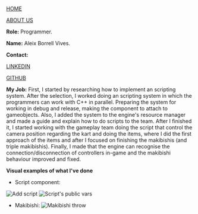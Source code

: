 [HOME](index.md)

[ABOUT US](about_us.md)

**Role:** Programmer.

**Name:** Aleix Borrell Vives.

**Contact:**

[LINKEDIN](https://www.linkedin.com/in/aleixbv/)

[GITHUB](https://github.com/AleixBV)

**My Job:** First, I started by researching how to implement an scripting system. After the selection, I worked doing an scripting system in which the programmers can work with C++ in parallel. Preparing the system for working in debug and release, making the component to attach to gameobjects. Also, I added the system to the engine's resource manager and made a guide and explain how to do scripts to the team.
After I finished it, I started working with the gameplay team doing the script that control the camera position regarding the kart and doing the items, where I did the first approach of the items and after I focused on finishing the makibishis (and triple makibishis).
Finally, I made that the engine can recognise the connection/disconnection of controllers in-game and the makibishi behaviour improved and fixed.

**Visual examples of what I've done**

- Script component:

![Add script](https://i.gyazo.com/332c83b21a6454429dae920d684bb3cd.gif)
![Script's public vars](https://i.gyazo.com/ffbb0ffc3559ac999c58a8431fae0a71.gif)


- Makibishi:
![Makibishi throw](https://i.gyazo.com/f67f62560b8ef5cb2bc5747a5b49d8f1.gif)
